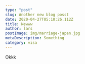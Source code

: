 ```yaml
---
type: "post"
slug: Another new blog posst
date: 2020-04-27T05:10:26.112Z
title: Newww
author: lars
postImage: img/marriage-japan.jpg
metaDescription: Something
category: visa
---
```

Okkk